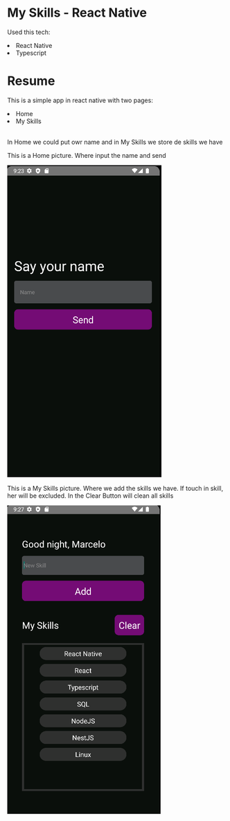 # My Skills - React Native

<p>Used this tech:</p>
<li>React Native</li>
<li>Typescript</li>

# Resume

<p>This is a simple app in react native with two pages:</p>
<li>Home</li>
<li>My Skills</li>
<br />
<p>In Home we could put owr name and in My Skills we store de skills we have</p>

<p>This is a Home picture. Where input the name and send</p>

![alt](readme/images/home-pic.png)

<p>This is a My Skills picture. Where we add the skills we have. If touch in skill, her will be excluded. In the Clear Button will clean all skills</p>

![alt](readme/images/mySkills-pic.png)